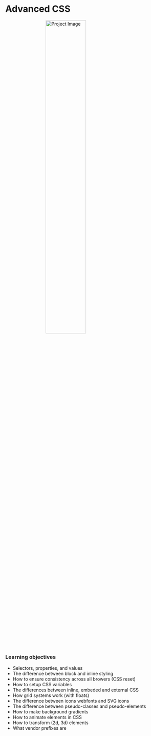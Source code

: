 # Advanced CSS

<div>
    <img src="https://holbertonintranet.s3.amazonaws.com/uploads/medias/2019/12/ce6718f1b55e6c1580c6.jpg?X-Amz-Algorithm=AWS4-HMAC-SHA256&X-Amz-Credential=AKIARDDGGGOU5BHMTQX4%2F20220418%2Fus-east-1%2Fs3%2Faws4_request&X-Amz-Date=20220418T184505Z&X-Amz-Expires=86400&X-Amz-SignedHeaders=host&X-Amz-Signature=28de85b1fec090d96d573e686cca6e5920723a492bdf8573f456e9c6d0ed0dce"
    alt="Project Image",
    style="display: block; margin-left: auto; margin-right: auto; width: 50%;"/>
</div>

### Learning objectives

- Selectors, properties, and values
- The difference between block and inline styling
- How to ensure consistency across all browers (CSS reset)
- How to setup CSS variables
- The differences between inline, embeded and external CSS
- How grid systems work (with floats)
- The difference between icons webfonts and SVG icons
- The difference between pseudo-classes and pseudo-elements
- How to make background gradients
- How to animate elements in CSS
- How to transform (2d, 3d) elements
- What vendor prefixes are
